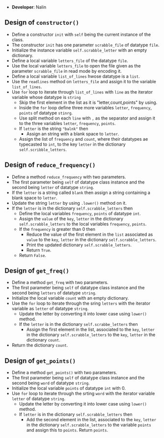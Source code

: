 - **Developer**: Nalin

## Design of `constructor()`

- Define a constructor `init` with `self` being the current instance of the class.
- The constructor `init` has one parameter `scrabble_file` of datatype `file`.
- Initialize the instance variable `self.scrabble_letter` with an empty dictionary.
- Define a local variable `letters_file` of the datatype `file`.
- Use the local variable `letters_file` to open the file given as the parameter `scrabble_file` in read mode by encoding it.
- Define a local variable `list_of_lines` hwose datatype is a `list`.
- Use the `readlines` method on `letters_file` and assign it to the variable `list_of_lines`.
- Use `for` loop to iterate through `list_of_lines` with `line` as the iterator variable whose datatype is `string`
    - Skip the first element in the list as it is "letter,count,points" by using.
    - Inside the `for` loop define three more variables `letter`, `frequency`, `points` of datatype `stinrg`.
    - Use split method on each `line` with `,` as the separator and assign it to the three variables `letter`, `frequency`, `points`.
    - If `letter` is the string `"balnk"` then
        - Assign an string with a blank space to `letter`.
    - Assign the list of `frequency` and `count`, where their datatypes ae typecasted to `int`, to the key `letter` in the  dictionary `self.scribble_letters`.


## Design of `reduce_frequency()`

- Define a method `reduce_frequency` with two parameters.
- The first parameter being `self` of datatype class instance and the second being `letter` of datatype `string`.
- If the `letter` is a string called `blank` then assign a string containing a blank space to `letter`.
- Update the string `letter` by using `.lower()` method on it.
- If the `letter` is in the dictionary `self.scrabble_letters` then
    - Define the local variables `frequency`, `points` of datatype `int`.
    - Assign the `value` of the `key`, `letter` in the dictionary `self.scrabble_letters` to the local variables `frequency`, `points`.
    - If the `frequency` is greater than 0 then
        - Reduce the value of the first element in the `list` associated as `value` to the `key`, `letter` in the dictionary `self.scrabble_letters`.
        - Print the updated dictionary `self.scrabble_letters`.
        - Return `True`.
    - Return `False`.


## Design of `get_freq()`

- Define a method `get_freq` with two parameters.
- The first parameter being `self` of datatype class instance and the second being `letters` of datatype `string`.
- Initialize the local variable `count` with an empty dictionary.
- Use the `for` loop to iterate through the sring `letters` with the iterator variable as `letter` of datatype `string`.
    - Update the letter by converting it into lower case using `lower()` method.
    - If  the `letter` is in the dictionary `self.scrabbe_letters` then
        - Assign the first element in the list, associated to the `key`, `letter` in the dictionary `self.scrabble_letters` to the `key`, `letter` in the dictionary `count`.
- Return the dictionary `count`.


## Design of `get_points()`

- Define a method `get_points()` with two parameters.
- The first parameter being `self` of datatype class instance and the second being `word` of datatype `string`.
- Initialize the local variable `points` of datatype `int` with 0.
- Use `for` loop to iterate through the srting `word` with the iterator variable `letter` of datatype `string`.
    - Update the letter by converting it into lower case using `lower()` method.
    - If `letter` is in the dictionary `self.scrabble_letters` then
        - Add the second element in the list, associated to the `key`, `letter` in the dictionary `self.scrabble_letters` to the variable `points` and  assign this to `points`.
Return `points`.